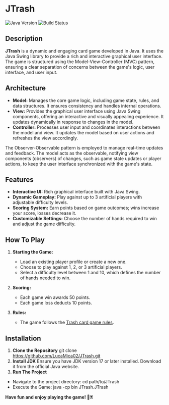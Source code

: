 # JTrash

![Java Version](https://img.shields.io/badge/Java-17%2B-green)
![Build Status](https://img.shields.io/badge/Build-Passing-brightgreen)

## Description

**JTrash** is a dynamic and engaging card game developed in Java. It uses the Java Swing library to provide a rich and interactive graphical user interface. The game is structured using the Model-View-Controller (MVC) pattern, ensuring a clear separation of concerns between the game's logic, user interface, and user input.

## Architecture

- **Model:** Manages the core game logic, including game state, rules, and data structures. It ensures consistency and handles internal operations.
- **View:** Provides the graphical user interface using Java Swing components, offering an interactive and visually appealing experience. It updates dynamically in response to changes in the model.
- **Controller:** Processes user input and coordinates interactions between the model and view. It updates the model based on user actions and refreshes the view accordingly.

The Observer-Observable pattern is employed to manage real-time updates and feedback. The model acts as the observable, notifying view components (observers) of changes, such as game state updates or player actions, to keep the user interface synchronized with the game's state.

## Features

- **Interactive UI:** Rich graphical interface built with Java Swing.
- **Dynamic Gameplay:** Play against up to 3 artificial players with adjustable difficulty levels.
- **Scoring System:** Earn points based on game outcomes; wins increase your score, losses decrease it.
- **Customizable Settings:** Choose the number of hands required to win and adjust the game difficulty.

## How To Play

1. **Starting the Game:**
   - Load an existing player profile or create a new one.
   - Choose to play against 1, 2, or 3 artificial players.
   - Select a difficulty level between 1 and 10, which defines the number of hands needed to win.

2. **Scoring:**
   - Each game win awards 50 points.
   - Each game loss deducts 10 points.

3. **Rules:**
   - The game follows the [Trash card game rules](https://www.wikihow.com/Play-Trash).

## Installation

1. **Clone the Repository**
  git clone https://github.com/LucaMica02/JTrash.git
2. **Install JDK**
  Ensure you have JDK version 17 or later installed. Download it from the official Java website.
3. **Run The Project**
  - Navigate to the project directory: cd path/to/JTrash
  - Execute the Game: java -cp bin JTrash.JTrash

**Have fun and enjoy playing the game! 🎉🃏**
